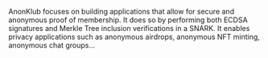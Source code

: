 AnonKlub focuses on building applications that allow for secure and anonymous proof of membership. It does so by performing both ECDSA signatures and Merkle Tree inclusion verifications in a SNARK. It enables privacy applications such as anonymous airdrops, anonymous NFT minting, anonymous chat groups…
